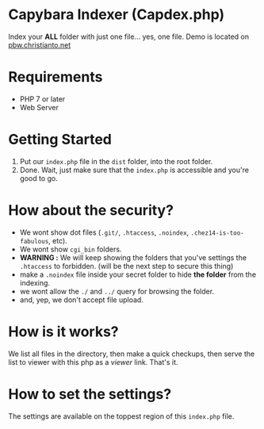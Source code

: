 # Capybara Indexer (Capdex.php)
Index your **ALL** folder with just one file... yes, one file. Demo is located on [pbw.christianto.net](https://pbw.christianto.net)

# Requirements
- PHP 7 or later
- Web Server

# Getting Started
1. Put our `index.php` file in the `dist` folder, into the root folder.
2. Done. Wait, just make sure that the `index.php` is accessible and you're good to go.

# How about the security?
- We wont show dot files (`.git/`, `.htaccess`, `.noindex`, `.chez14-is-too-fabulous`, etc).
- We wont show `cgi_bin` folders.
- **WARNING :** We will keep showing the folders that you've settings the `.htaccess` to forbidden. (will be the next step to secure this thing)
- make a `.noindex` file inside your secret folder to hide **the folder** from the indexing.
- we wont allow the `./` and `../` query for browsing the folder.
- and, yep, we don't accept file upload.

# How is it works?
We list all files in the directory, then make a quick checkups, then serve the list to viewer with this php as a *viewer* link. That's it.

# How to set the settings?
The settings are available on the toppest region of this `index.php` file.